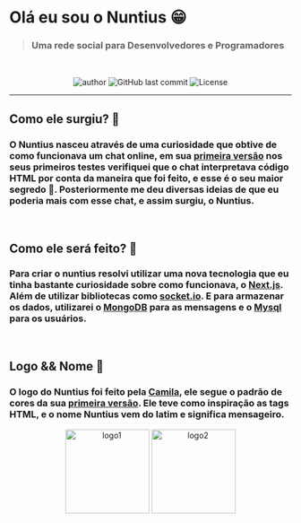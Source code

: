 # Olá eu sou o Nuntius 😁

> ### Uma rede social para Desenvolvedores e Programadores

<br>

<p align="center">
  <img alt="author" src="https://img.shields.io/badge/author-Pedro%20Fonseca-blue">
  <img alt="GitHub last commit" src="https://img.shields.io/github/last-commit/PedroFnseca/Nuntius">
  <img alt="License" src="https://img.shields.io/badge/license-MIT-brightgreen">
</p>

---

## Como ele surgiu? 🦖

### O Nuntius nasceu através de uma curiosidade que obtive de como funcionava um chat online, em sua [primeira versão](https://github.com/PedroFnseca/Chat-Online) nos seus primeiros testes verifiquei que o chat interpretava código HTML por conta da maneira que foi feito, e esse é o seu maior segredo 🤫. Posteriormente me deu diversas ideias de que eu poderia mais com esse chat, e assim surgiu, o Nuntius.

<br>

## Como ele será feito? 🚀

### Para criar o nuntius resolvi utilizar uma nova tecnologia que eu tinha bastante curiosidade sobre como funcionava, o [Next.js](https://nextjs.org). Além de utilizar bibliotecas como [socket.io](https://socket.io). E para armazenar os dados, utilizarei o [MongoDB](https://www.mongodb.com) para as mensagens e o [Mysql](https://www.mysql.com) para os usuários.

<br>

## Logo && Nome 🎨

### O logo do Nuntius foi feito pela [Camila](https://github.com/Camila-Piovesan), ele segue o padrão de cores da sua [primeira versão](https://github.com/PedroFnseca/Chat-Online). Ele teve como inspiração as tags HTML, e o nome Nuntius vem do latim e significa mensageiro.

<p align="center">
  <img alt="logo1" src="https://user-images.githubusercontent.com/97262778/194983043-2193f1bb-c00e-4f12-8e6a-4674d7f37b7f.jpg" height="150px">
  <img alt="logo2" src="https://user-images.githubusercontent.com/97262778/194983235-1b4090a9-c84c-4126-a80e-a3990d80ad91.jpg" height="150px">
</p>

